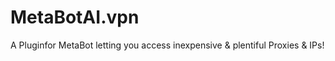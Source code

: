 # MetaBotAI.vpn
A Pluginfor MetaBot letting you access inexpensive &amp; plentiful Proxies &amp; IPs!
